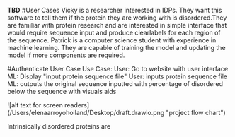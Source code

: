 **TBD**
#User Cases
Vicky is a researcher interested in IDPs. They want this software to tell them if the protein they are working with is disordered.They are familiar with protein research and are interested in simple interface that would require sequence input and produce clearlabels for each region of the sequence.
Patrick is a computer science student with experience in machine learning. They are capable of training the model and updating the model if more components are required.

#Authenticate User Case Use Case:
User: Go to website with user interface
ML: Display "input protein sequence file"
User: inputs protein sequence file
ML: outputs the original sequence inputted with percentage of disordered below the sequence with visuals aids

![alt text for screen readers] (/Users/elenaarroyoholland/Desktop/draft.drawio.png "project flow chart")

Intrinsically disordered proteins are  
